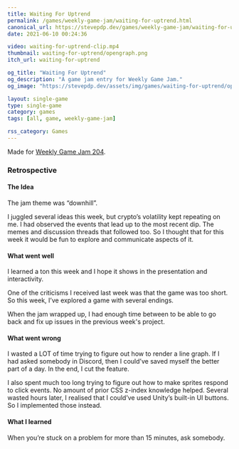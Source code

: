 ```yaml
---
title: Waiting For Uptrend
permalink: /games/weekly-game-jam/waiting-for-uptrend.html
canonical_url: https://stevepdp.dev/games/weekly-game-jam/waiting-for-uptrend.html
date: 2021-06-10 00:24:36

video: waiting-for-uptrend-clip.mp4
thumbnail: waiting-for-uptrend/opengraph.png
itch_url: waiting-for-uptrend

og_title: "Waiting For Uptrend"
og_description: "A game jam entry for Weekly Game Jam."
og_image: "https://stevepdp.dev/assets/img/games/waiting-for-uptrend/opengraph.png"

layout: single-game
type: single-game
category: games
tags: [all, game, weekly-game-jam]

rss_category: Games
---
```


Made for <a href="https://itch.io/jam/weekly-game-jam-204" rel="noopener" target="_blank">Weekly Game Jam 204</a>.

### Retrospective

#### The Idea

The jam theme was &ldquo;downhill&rdquo;.

I juggled several ideas this week, but crypto’s volatility kept repeating on me. I had observed the events that lead up to the most recent dip. The memes and discussion threads that followed too. So I thought that for this week it would be fun to explore and communicate aspects of it.

#### What went well
I learned a ton this week and I hope it shows in the presentation and interactivity.

One of the criticisms I received last week was that the game was too short. So this week, I’ve explored a game with several endings.

When the jam wrapped up, I had enough time between to be able to go back and fix up issues in the previous week&apos;s project.

#### What went wrong
I wasted a LOT of time trying to figure out how to render a line graph. If I had asked somebody in Discord, then I could’ve saved myself the better part of a day. In the end, I cut the feature.

I also spent much too long trying to figure out how to make sprites respond to click events. No amount of prior CSS z-index knowledge helped. Several wasted hours later, I realised that I could’ve used Unity’s built-in UI buttons. So I implemented those instead.

#### What I learned
When you’re stuck on a problem for more than 15 minutes, ask somebody.
